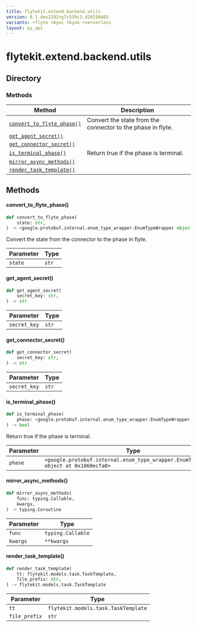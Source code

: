 ```yaml
---
title: flytekit.extend.backend.utils
version: 0.1.dev2192+g7c539c3.d20250403
variants: +flyte +byoc +byok +serverless
layout: py_api
---
```


# flytekit.extend.backend.utils

## Directory

### Methods

| Method | Description |
|-|-|
| [`convert_to_flyte_phase()`](#convert_to_flyte_phase) | Convert the state from the connector to the phase in flyte. |
| [`get_agent_secret()`](#get_agent_secret) |  |
| [`get_connector_secret()`](#get_connector_secret) |  |
| [`is_terminal_phase()`](#is_terminal_phase) | Return true if the phase is terminal. |
| [`mirror_async_methods()`](#mirror_async_methods) |  |
| [`render_task_template()`](#render_task_template) |  |


## Methods

#### convert_to_flyte_phase()

```python
def convert_to_flyte_phase(
    state: str,
) -> <google.protobuf.internal.enum_type_wrapper.EnumTypeWrapper object at 0x1060ecfa0>
```
Convert the state from the connector to the phase in flyte.


| Parameter | Type |
|-|-|
| `state` | `str` |

#### get_agent_secret()

```python
def get_agent_secret(
    secret_key: str,
) -> str
```
| Parameter | Type |
|-|-|
| `secret_key` | `str` |

#### get_connector_secret()

```python
def get_connector_secret(
    secret_key: str,
) -> str
```
| Parameter | Type |
|-|-|
| `secret_key` | `str` |

#### is_terminal_phase()

```python
def is_terminal_phase(
    phase: <google.protobuf.internal.enum_type_wrapper.EnumTypeWrapper object at 0x1060ecfa0>,
) -> bool
```
Return true if the phase is terminal.


| Parameter | Type |
|-|-|
| `phase` | `<google.protobuf.internal.enum_type_wrapper.EnumTypeWrapper object at 0x1060ecfa0>` |

#### mirror_async_methods()

```python
def mirror_async_methods(
    func: typing.Callable,
    kwargs,
) -> typing.Coroutine
```
| Parameter | Type |
|-|-|
| `func` | `typing.Callable` |
| `kwargs` | ``**kwargs`` |

#### render_task_template()

```python
def render_task_template(
    tt: flytekit.models.task.TaskTemplate,
    file_prefix: str,
) -> flytekit.models.task.TaskTemplate
```
| Parameter | Type |
|-|-|
| `tt` | `flytekit.models.task.TaskTemplate` |
| `file_prefix` | `str` |

